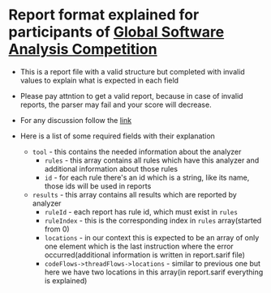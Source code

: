 # Report format explained for participants of [Global Software Analysis Competition](https://gsac.tech/)

* This is a report file with a valid structure but completed with invalid values to explain what is
  expected in each field

* Please pay attntion to get a valid report, because in case of invalid reports, the parser may fail and your score will decrease.
* For any discussion follow the [link](https://github.com/GSACTech/contest/discussions)
* Here is a list of some required fields with their explanation
    * `tool` - this contains the needed information about the analyzer
        * `rules` - this array contains all rules which have this analyzer and additional
          information about those rules
        * `id` - for each rule there's an id which is a string, like its name, those ids will be
          used in reports
    * `results` - this array contains all results which are reported by analyzer
        * `ruleId` - each report has rule id, which must exist in `rules`
        * `ruleIndex` - this is the corresponding index in `rules` array(started from 0)
        * `locations` - in our context this is expected to be an array of only one element which is
          the last instruction where the error occurred(additional information is written in
          report.sarif
          file)
        * `codeFlows->threadFlows->locations` - similar to previous one but here we have two
          locations in this array(in report.sarif everything is explained)
